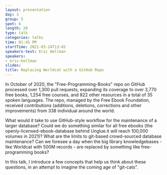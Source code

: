 ```yaml
---
layout: presentation
day: 3
group: 5
spot: 6
length: 20
type: talk
categories: talks
time: 01:45 PM
startTime: 2021-03-24T13:45
speakers-text: Eric Hellman
speakers:
- eric-hellman
slides: 
title: Replacing Worldcat with a GitHub Repo
---
```

<p>In October of 2020, the "Free-Programming-Books" repo on GitHub processed over 1,300 pull requests, expanding its coverage to over 3,770 free books, 1,254 free courses, and 822 other resources in a total of 35 spoken languages. The repo, managed by the Free Ebook Foundation, received contributions (additions, deletions, corrections and other improvements) from 338 individual around the world.</p><p></p><p>What would it take to use GitHub-style workflow for the maintenance of a larger database? Could we do something similar for all free ebooks (the openly-licensed-ebook-database behind Unglue.it will reach 100,000 volumes in 2021)? What are the limits to git-based crowd-sourced database maintenance? Can we foresee a day when the big library knowledgebases - like Worldcat with 500M records - are replaced by something like free-programming books?</p><p></p><p>In this talk, I introduce a few concepts that help us think about these questions, in an attempt to imagine the coming age of "git-cats".</p>
